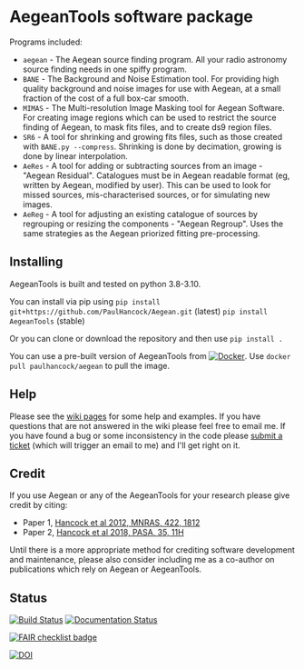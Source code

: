 # AegeanTools software package

Programs included:
-  `aegean` - The Aegean source finding program. All your radio astronomy source finding needs in one spiffy program.
- `BANE` - The Background and Noise Estimation tool. For providing high quality background and noise images for use with Aegean, at a small fraction of the cost of a full box-car smooth.
- `MIMAS` - The Multi-resolution Image Masking tool for Aegean Software. For creating image regions which can be used to restrict the source finding of Aegean, to mask fits files, and to create ds9 region files.
- `SR6` - A tool for shrinking and growing fits files, such as those created with `BANE.py --compress`. Shrinking is done by decimation, growing is done by linear interpolation.
- `AeRes` - A tool for adding or subtracting sources from an image - "Aegean Residual". Catalogues must be in Aegean readable format (eg, written by Aegean, modified by user). This can be used to look for missed sources, mis-characterised sources, or for simulating new images.
- `AeReg` - A tool for adjusting an existing catalogue of sources by regrouping or resizing the components - "Aegean Regroup". Uses the same strategies as the Aegean priorized fitting pre-processing.

## Installing

AegeanTools is built and tested on python 3.8-3.10.

You can install via pip using 
`pip install git+https://github.com/PaulHancock/Aegean.git` (latest)
`pip install AegeanTools` (stable)

Or you can clone or download the repository and then use `pip install .`

You can use a pre-built version of AegeanTools from [![Docker](https://img.shields.io/badge/docker-%230db7ed.svg?style=flat&logo=docker&logoColor=white)](https://hub.docker.com/r/paulhancock/aegean).
Use `docker pull paulhancock/aegean` to pull the image.


## Help
Please see the [wiki pages](https://github.com/PaulHancock/Aegean/wiki) for some help and examples. If you have questions that are not answered in the wiki please feel free to email me. If you have found a bug or some inconsistency in the code please [submit a ticket](https://github.com/PaulHancock/Aegean/issues) (which will trigger an email to me) and I'll get right on it. 

## Credit

If you use Aegean or any of the AegeanTools for your research please give credit by citing:
- Paper 1, [Hancock et al 2012, MNRAS, 422, 1812](http://adsabs.harvard.edu/abs/2012MNRAS.422.1812H)
- Paper 2, [Hancock et al 2018, PASA, 35, 11H](http://adsabs.harvard.edu/abs/2018PASA...35...11H)

Until there is a more appropriate method for crediting software development and maintenance, please also consider including me as a co-author on publications which rely on Aegean or AegeanTools.


## Status

[![Build Status](https://travis-ci.org/PaulHancock/Aegean.svg?branch=master)](https://travis-ci.org/PaulHancock/Aegean) [![Documentation Status](https://readthedocs.org/projects/aegeantools/badge/?version=latest)](http://aegeantools.readthedocs.io/en/latest/?badge=latest)

[![FAIR checklist badge](https://fairsoftwarechecklist.net/badge.svg)](https://fairsoftwarechecklist.net/v0.2?f=31&a=32113&i=32322&r=132)


[![DOI](https://zenodo.org/badge/DOI/10.5281/zenodo.3474072.svg)](https://doi.org/10.5281/zenodo.3474072)


